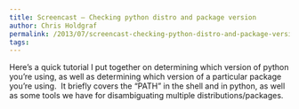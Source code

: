 ```yaml
---
title: Screencast – Checking python distro and package version
author: Chris Holdgraf
permalink: /2013/07/screencast-checking-python-distro-and-package-version/
tags:
---
```

Here&#8217;s a quick tutorial I put together on determining which version of python you&#8217;re using, as well as determining which version of a particular package you&#8217;re using.  It briefly covers the &#8220;PATH&#8221; in the shell and in python, as well as some tools we have for disambiguating multiple distributions/packages.
